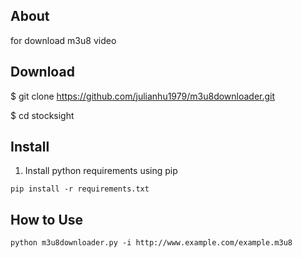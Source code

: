 ## About

for download m3u8 video 

## Download

 $ git clone https://github.com/julianhu1979/m3u8downloader.git

 $ cd stocksight

## Install

1) Install python requirements using pip

`pip install -r requirements.txt`

## How to Use

`python m3u8downloader.py -i http://www.example.com/example.m3u8`